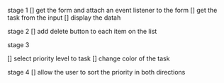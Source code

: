 stage 1
[] get the form and attach an event listener to the form
[] get the task from the input
[] display the datah

stage 2
[] add delete button to each item on the list 

stage 3

[] select priority level to task 
[] change color of the task

stage 4
[] allow the user to sort the priority in both directions
